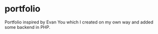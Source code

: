 # portfolio
Portfolio inspired by Evan You which I created on my own way and added some backend in PHP.
